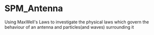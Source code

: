 # SPM_Antenna
Using MaxWell's Laws to investigate the physical laws which govern the behaviour of an antenna and particles(and waves) surrounding it
